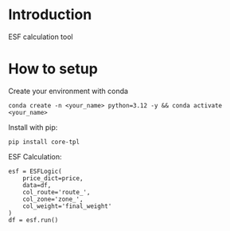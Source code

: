 # Introduction
ESF calculation tool

# How to setup
Create your environment with conda
```
conda create -n <your_name> python=3.12 -y && conda activate <your_name>
```

Install with pip:
```
pip install core-tpl
```

ESF Calculation:
```
esf = ESFLogic(
    price_dict=price,
    data=df,
    col_route='route_',
    col_zone='zone_',
    col_weight='final_weight'
)
df = esf.run()
```
